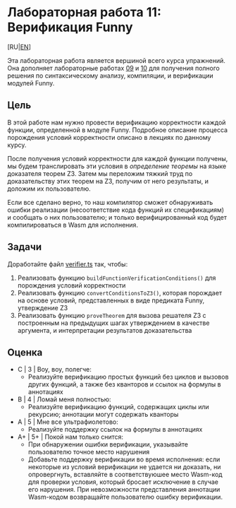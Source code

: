 # Лабораторная работа 11: Верификация Funny

[RU|[EN](README.md)]

Эта лабораторная работа является вершиной всего курса упражнений. Она дополняет лабораторные работах [09](../lab09/README.ru.md) и [10](../lab10/README.ru.md) для получения полного решения по синтаксическому анализу, компиляции, и верификации модулей Funny.

## Цель

В этой работе нам нужно провести верификацию корректности каждой функции, определенной в модуле Funny. Подробное описание процесса порождения условий корректности описано в лекциях по данному курсу.

После получения условий корректности для каждой функции получены, мы будем транслировать эти условия в *определение теоремы* на языке доказателя теорем Z3. Затем мы переложим тяжкий труд по доказательству этих теорем на Z3, получим от него результаты, и доложим их пользователю.

Если все сделано верно, то наш компилятор сможет обнаруживать ошибки реализации (несоответствие кода функций их спецификациям) и сообщать о них пользователю; и только верифицированный код будет компилироваться в Wasm для исполнения.

## Задачи

Доработайте файл [verifier.ts](src/verifier.ts) так, чтобы:

1. Реализовать функцию `buildFunctionVerificationConditions()` для порождения условий корректности
2. Реализовать функцию `convertConditionsToZ3()`, которая порождает на основе условий, представленных в виде предиката Funny, утверждение Z3
3. Реализовать функцию `proveTheorem` для вызова решателя Z3 с построенным на предыдущих шагах утверждением в качестве аргумента, и интерпретации результатов доказательства

## Оценка

- C | 3 | Воу, воу, полегче:
  - Реализуйте верификацию простых функций без циклов и  вызовов других функций, а также без кванторов и ссылок на формулы в аннотациях
- B | 4 | Ломай меня полностью:
  - Реализуйте верификацию функций, содержащих циклы или рекурсию; аннотации могут содержать кванторы
- A | 5 | Мне все ультрафиолетово:
  - Реализуйте поддержку ссылок на формулы в аннотациях
- A+ | 5+ | Покой нам только снится:
  - При обнаружении ошибки верификации, указывайте пользователю точное место нарушения
  - Добавьте поддержку верификации во время исполнения: если некоторые из условий верификации не удается ни доказать, ни опровергнуть, вставляйте в соответствуюшее место Wasm-код для проверки условия, который бросает исключение в случае его нарушения. При невозможности представления аннотации Wasm-кодом возвращайте пользователю ошибку верификации.